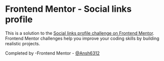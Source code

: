 # Frontend Mentor - Social links profile

This is a solution to the [Social links profile challenge on Frontend Mentor](https://www.frontendmentor.io/challenges/social-links-profile-UG32l9m6dQ). Frontend Mentor challenges help you improve your coding skills by building realistic projects.

Completed by
-Frontend Mentor - [@Ansh6312](https://www.frontendmentor.io/profile/Ansh6312)
